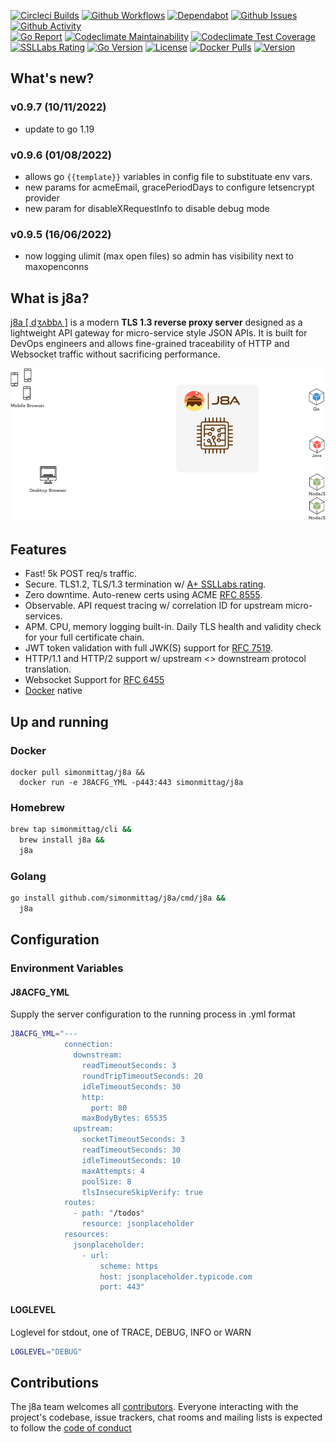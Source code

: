 [![Circleci Builds](https://circleci.com/gh/simonmittag/j8a.svg?style=shield)](https://circleci.com/gh/simonmittag/j8a)
[![Github Workflows](https://github.com/simonmittag/j8a/workflows/Go/badge.svg)](https://github.com/simonmittag/j8a/actions)
[![Dependabot](https://badgen.net/badge/Dependabot/enabled/green?icon=dependabot)](https://github.com/simonmittag/j8a/pulls?q=is%3Aopen+is%3Apr)
[![Github Issues](https://img.shields.io/github/issues/simonmittag/j8a)](https://github.com/simonmittag/j8a/issues)
[![Github Activity](https://img.shields.io/github/commit-activity/m/simonmittag/j8a)](https://img.shields.io/github/commit-activity/m/simonmittag/j8a)  
[![Go Report](https://goreportcard.com/badge/github.com/simonmittag/j8a)](https://goreportcard.com/report/github.com/simonmittag/j8a)
[![Codeclimate Maintainability](https://api.codeclimate.com/v1/badges/326d3c304e32645811c8/maintainability)](https://codeclimate.com/github/simonmittag/jabba/maintainability)
[![Codeclimate Test Coverage](https://api.codeclimate.com/v1/badges/326d3c304e32645811c8/test_coverage)](https://codeclimate.com/github/simonmittag/jabba/code)
[![SSLLabs Rating](https://img.shields.io/badge/SSLLabs-A%2B-brightgreen)](https://www.ssllabs.com/ssltest/analyze.html?d=j8a.io)
[![Go Version](https://img.shields.io/github/go-mod/go-version/simonmittag/j8a)](https://img.shields.io/github/go-mod/go-version/simonmittag/j8a)
[![License](https://img.shields.io/badge/License-Apache%202.0-blue.svg)](https://opensource.org/licenses/Apache-2.0)
[![Docker Pulls](https://img.shields.io/docker/pulls/simonmittag/j8a)](https://hub.docker.com/repository/docker/simonmittag/j8a)
[![Version](https://img.shields.io/docker/v/simonmittag/j8a/0.9.7)](https://hub.docker.com/repository/docker/simonmittag/j8a)

## What's new?

### v0.9.7 (10/11/2022)
* update to go 1.19

### v0.9.6 (01/08/2022)
* allows go `{{template}}` variables in config file to substituate env vars.
* new params for acmeEmail, gracePeriodDays to configure letsencrypt provider
* new param for disableXRequestInfo to disable debug mode

### v0.9.5 (16/06/2022)
* now logging ulimit (max open files) so admin has visibility next to maxopenconns

## What is j8a?

[j8a [ dʒʌbbʌ ]](https://j8a.io) is a modern **TLS 1.3 reverse proxy server** designed as a lightweight API gateway for
micro-service style JSON APIs. It is built for DevOps engineers and allows fine-grained traceability of HTTP and
Websocket traffic without sacrificing performance.

![](images/route.gif)

## Features

* Fast! 5k POST req/s traffic.
* Secure. TLS1.2, TLS/1.3 termination w/ [A+ SSLLabs rating](https://www.ssllabs.com/ssltest/analyze.html?d=j8a.io).
* Zero downtime. Auto-renew certs using ACME [RFC 8555](https://tools.ietf.org/html/rfc8555).
* Observable. API request tracing w/ correlation ID for upstream micro-services.
* APM. CPU, memory logging built-in. Daily TLS health and validity check for your full certificate chain.
* JWT token validation with full JWK(S) support for [RFC 7519](https://tools.ietf.org/html/rfc7519).
* HTTP/1.1 and HTTP/2 support w/ upstream <> downstream protocol translation.
* Websocket Support for [RFC 6455](https://datatracker.ietf.org/doc/html/rfc6455)
* [Docker](https://hub.docker.com/repository/docker/simonmittag/j8a) native

## Up and running

### Docker
```
docker pull simonmittag/j8a &&
  docker run -e J8ACFG_YML -p443:443 simonmittag/j8a
```

### Homebrew
```bash
brew tap simonmittag/cli && 
  brew install j8a && 
  j8a
```

### Golang
```bash
go install github.com/simonmittag/j8a/cmd/j8a &&
  j8a
```

## Configuration

### Environment Variables

#### J8ACFG_YML

Supply the server configuration to the running process in .yml format

```bash
J8ACFG_YML="---
            connection:
              downstream:
                readTimeoutSeconds: 3
                roundTripTimeoutSeconds: 20
                idleTimeoutSeconds: 30
                http:
                  port: 80
                maxBodyBytes: 65535
              upstream:
                socketTimeoutSeconds: 3
                readTimeoutSeconds: 30
                idleTimeoutSeconds: 10
                maxAttempts: 4
                poolSize: 8
                tlsInsecureSkipVerify: true
            routes:
              - path: "/todos"
                resource: jsonplaceholder
            resources:
              jsonplaceholder:
                - url:
                    scheme: https
                    host: jsonplaceholder.typicode.com
                    port: 443"
```

#### LOGLEVEL

Loglevel for stdout, one of TRACE, DEBUG, INFO or WARN

```bash
LOGLEVEL="DEBUG"
```

## Contributions

The j8a team welcomes all [contributors](https://github.com/simonmittag/j8a/blob/master/CONTRIBUTING.md). Everyone
interacting with the project's codebase, issue trackers, chat rooms and mailing lists is expected to follow
the [code of conduct](https://github.com/simonmittag/j8a/blob/master/CODE_OF_CONDUCT.md)
